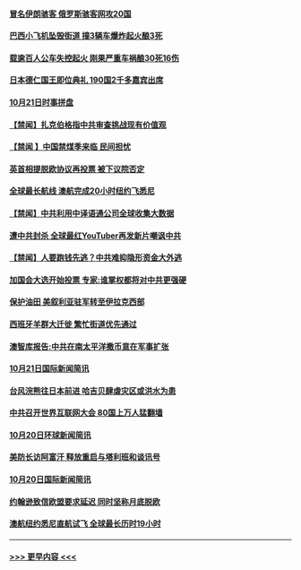 #### [冒名伊朗骇客 俄罗斯骇客网攻20国](../pages/prog202/a102690918.md?t=10220511) 
#### [巴西小飞机坠毁街道 撞3辆车爆炸起火酿3死](../pages/prog202/a102690866.md?t=10220511) 
#### [载逾百人公车失控起火 刚果严重车祸酿30死16伤](../pages/prog202/a102690822.md?t=10220511) 
#### [日本德仁国王即位典礼 190国2千多嘉宾出席](../pages/prog202/a102690723.md?t=10220511) 
#### [10月21日时事拼盘](../pages/prog202/a102690704.md?t=10220511) 
#### [【禁闻】扎克伯格指中共审查挑战现有价值观](../pages/prog202/a102690695.md?t=10220511) 
#### [【禁闻 】中国禁煤季来临 民间担忧](../pages/prog202/a102690666.md?t=10220511) 
#### [英首相提脱欧协议再投票 被下议院否定](../pages/prog202/a102690644.md?t=10220511) 
#### [全球最长航线 澳航完成20小时纽约飞悉尼](../pages/prog202/a102690641.md?t=10220511) 
#### [【禁闻】中共利用中译语通公司全球收集大数据](../pages/prog202/a102690609.md?t=10220511) 
#### [遭中共封杀 全球最红YouTuber再发新片嘲讽中共](../pages/prog202/a102690588.md?t=10220511) 
#### [【禁闻】人要跑钱先逃？中共难抑隐形资金大外逃](../pages/prog202/a102690602.md?t=10220511) 
#### [加国会大选开始投票 专家:谁掌权都将对中共更强硬](../pages/prog202/a102690517.md?t=10220511) 
#### [保护油田 美叙利亚驻军转至伊拉克西部](../pages/prog202/a102690503.md?t=10220511) 
#### [西班牙羊群大迁徙 繁忙街道优先通过](../pages/prog202/a102690494.md?t=10220511) 
#### [澳智库报告:中共在南太平洋撒币意在军事扩张](../pages/prog202/a102690485.md?t=10220511) 
#### [10月21日国际新闻简讯](../pages/prog202/a102690360.md?t=10220511) 
#### [台风浣熊往日本前进 哈吉贝肆虐灾区或洪水为患](../pages/prog202/a102690305.md?t=10220511) 
#### [中共召开世界互联网大会 80国上万人猛翻墙](../pages/prog202/a102690136.md?t=10220511) 
#### [10月20日环球新闻简讯](../pages/prog202/a102690079.md?t=10220511) 
#### [美防长访阿富汗 释放重启与塔利班和谈讯号](../pages/prog202/a102690084.md?t=10220511) 
#### [10月20日国际新闻简讯](../pages/prog202/a102689991.md?t=10220511) 
#### [约翰逊致信欧盟要求延迟 同时坚称月底脱欧](../pages/prog202/a102689989.md?t=10220511) 
#### [澳航纽约悉尼直航试飞 全球最长历时19小时](../pages/prog202/a102689977.md?t=10220511) 

----
#### [ >>> 更早内容 <<< ](../indexes/prog202-earlier.md)
